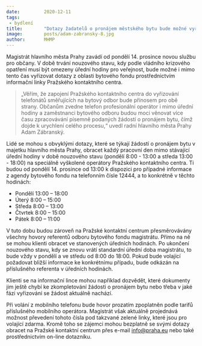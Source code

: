 ```yaml
---
date:         2020-12-11
tags:         
 - bydlení
title:        "Dotazy žadatelů o pronájem městského bytu bude možné vyřizovat přes informační linku i během nouzového stavu každý pracovní den"
image: 	      posts/adam-zabransky-8.jpg
author:       MHMP
---
```

 
Magistrát hlavního města Prahy zavádí od pondělí 14. prosince novou službu pro občany. V době trvání nouzového stavu, kdy podle vládního krizového opatření musí být omezeny úřední hodiny pro veřejnost, bude možné i mimo tento čas vyřizovat dotazy z oblasti bytového fondu prostřednictvím informační linky Pražského kontaktního centra.

> „Věřím, že zapojení Pražského kontaktního centra do vyřizování telefonátů směřujících na bytový odbor bude přínosem pro obě strany. Občanům zvedne telefon profesionální operátor i mimo úřední hodiny a zaměstnanci bytového odboru budou moci věnovat více času zpracovávání písemně podaných žádostí o pronájem bytu, čímž dojde k urychlení celého procesu,“ uvedl radní hlavního města Prahy Adam Zábranský.

Lidé se mohou s obvyklými dotazy, které se týkají žádostí o pronájem bytu v majetku hlavního města Prahy, obracet každý pracovní den mimo stávající úřední hodiny v době nouzového stavu (pondělí 8:00 - 13:00 a středa 13:00 - 18:00) na speciálně vyškolené operátory Pražského kontaktního centra. Ti budou od pondělí 14. prosince od 13:00 k dispozici pro případné informace z agendy bytového fondu na telefonním čísle 12444, a to konkrétně v těchto hodinách:

* Pondělí   13:00 – 18:00
* Úterý     8:00 – 15:00
* Středa    8:00 – 13:00
* Čtvrtek   8:00 – 15:00
* Pátek     8:00 – 11:00

V tuto dobu budou zároveň na Pražské kontaktní centrum přesměrovávány všechny hovory referentů odboru bytového fondu magistrátu. Přímo na ně se mohou klienti obracet ve stanovených úředních hodinách. Po ukončení nouzového stavu, kdy se znovu vrátí standardní úřední doba magistrátu, to bude vždy v pondělí a ve středu od 8:00 do 18:00. Pokud bude volající požadovat bližší informace ke konkrétnímu případu, bude odkázán na příslušného referenta v úředních hodinách.

Klienti se na informační lince mohou například dozvědět, které dokumenty jim ještě chybí ke zkompletování žádosti o pronájem bytu nebo třeba v jaké fázi vyřizování se žádost aktuálně nachází.

Při volání z mobilního telefonu bude hovor prozatím zpoplatněn podle tarifů příslušného mobilního operátora. Magistrát však aktuálně projednává možnost převedení tohoto čísla pod takzvané zelené linky, které jsou pro volající zdarma. Kromě toho se zájemci mohou bezplatně se svými dotazy obracet na Pražské kontaktní centrum přes e-mail info@praha.eu nebo také prostřednictvím on-line dotazníku.

 
